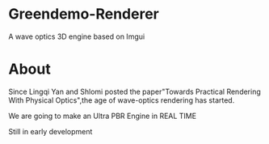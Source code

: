 # Greendemo-Renderer
A wave optics 3D engine based on Imgui

# About 
Since Lingqi Yan and Shlomi posted the paper"Towards Practical Rendering With Physical Optics",the age of wave-optics rendering has started.

We are going to make an Ultra PBR Engine in REAL TIME

Still in early development
